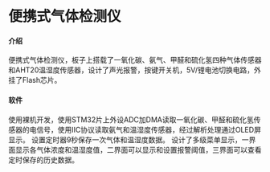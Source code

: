 # 便携式气体检测仪

#### 介绍
便携式气体检测仪，板子上搭载了一氧化碳、氨气、甲醛和硫化氢四种气体传感器和AHT20温湿度传感器，设计了声光报警，按键开关机，5V/锂电池切换电路，外挂了Flash芯片。



#### 软件
使用裸机开发，使用STM32片上外设ADC加DMA读取一氧化碳、甲醛和硫化氢传感器的电信号，使用IIC协议读取氨气和温湿度传感器，经过解析处理通过OLED屏显示。
设置定时器9秒保存一次气体和温湿度数据。
设计了多级菜单显示，一界面显示各气体浓度和温湿度值，二界面可以显示和设置报警阈值，三界面可以查看定时保存的历史数据。



